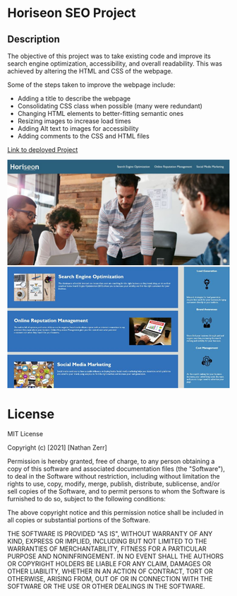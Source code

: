 # Horiseon SEO Project

## Description

The objective of this project was to take existing code and improve its search engine optimization, accessibility, and overall readability. This was achieved by altering the HTML and CSS of the webpage. 

Some of the steps taken to improve the webpage include:

- Adding a title to describe the webpage
- Consolidating CSS class when possible (many were redundant)
- Changing HTML elements to better-fitting semantic ones
- Resizing images to increase load times
- Adding Alt text to images for accessibility
- Adding comments to the CSS and HTML files

<a href="https://nzerr57.github.io/horiseon-seo-project/">Link to deployed Project</a>


<img src="https://github.com/nzerr57/horiseon-seo-project/blob/main/assets/images/Screenshot1.jpg" alt="screenshot 1 of project"/>

<img src="https://github.com/nzerr57/horiseon-seo-project/blob/main/assets/images/Screenshot2.jpg" alt="screenshot 2 of project"/>

# License

MIT License

Copyright (c) [2021] [Nathan Zerr]

Permission is hereby granted, free of charge, to any person obtaining a copy
of this software and associated documentation files (the "Software"), to deal
in the Software without restriction, including without limitation the rights
to use, copy, modify, merge, publish, distribute, sublicense, and/or sell
copies of the Software, and to permit persons to whom the Software is
furnished to do so, subject to the following conditions:

The above copyright notice and this permission notice shall be included in all
copies or substantial portions of the Software.

THE SOFTWARE IS PROVIDED "AS IS", WITHOUT WARRANTY OF ANY KIND, EXPRESS OR
IMPLIED, INCLUDING BUT NOT LIMITED TO THE WARRANTIES OF MERCHANTABILITY,
FITNESS FOR A PARTICULAR PURPOSE AND NONINFRINGEMENT. IN NO EVENT SHALL THE
AUTHORS OR COPYRIGHT HOLDERS BE LIABLE FOR ANY CLAIM, DAMAGES OR OTHER
LIABILITY, WHETHER IN AN ACTION OF CONTRACT, TORT OR OTHERWISE, ARISING FROM,
OUT OF OR IN CONNECTION WITH THE SOFTWARE OR THE USE OR OTHER DEALINGS IN THE
SOFTWARE.
